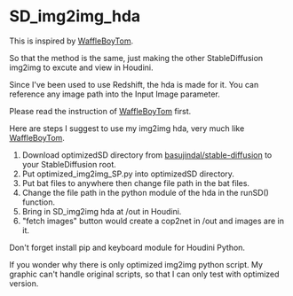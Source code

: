 # SD_img2img_hda

This is inspired by [WaffleBoyTom](https://github.com/WaffleBoyTom/StableDiffusionIntegration.git).

So that the method is the same, just making the other StableDiffusion img2img to excute and view in Houdini.

Since I've been used to use Redshift, the hda is made for it. You can reference any image path into the Input Image parameter.

Please read the instruction of [WaffleBoyTom](https://github.com/WaffleBoyTom/StableDiffusionIntegration.git) first.

Here are steps I suggest to use my img2img hda, very much like [WaffleBoyTom](https://github.com/WaffleBoyTom/StableDiffusionIntegration.git).
1. Download optimizedSD directory from [basujindal/stable-diffusion](https://github.com/basujindal/stable-diffusion.git) to your StableDiffusion root.
2. Put optimized_img2img_SP.py into optimizedSD directory.
3. Put bat files to anywhere then change file path in the bat files.
4. Change the file path in the python module of the hda in the runSD() function.
5. Bring in SD_img2img hda at /out in Houdini.
6. "fetch images" button would create a cop2net in /out and images are in it.

Don't forget install pip and keyboard module for Houdini Python.

If you wonder why there is only optimized img2img python script.
My graphic can't handle original scripts, so that I can only test with optimized version.
